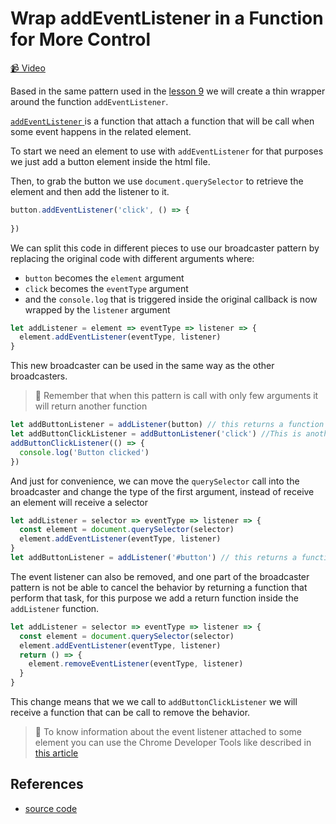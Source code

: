 # Wrap addEventListener in a Function for More Control

[📹 Video](https://egghead.io/lessons/egghead-wrap-addeventlistener-in-a-function-for-more-control)

Based in the same pattern used in the [lesson 9](https://egghead.io/lessons/egghead-create-a-function-to-configure-settimeout) we will create a thin wrapper around the function `addEventListener`.

[`addEventListener` ](https://developer.mozilla.org/es/docs/Web/API/EventTarget/addEventListener) is a function that attach a function that will be call when some event happens in the related element.

To start we need an element to use with `addEventListener` for that purposes we just add a button element inside the html file. 

Then, to grab the button we use `document.querySelector` to retrieve the element and then add the listener to it.

```javascript
button.addEventListener('click', () => {
  
})
```

We can split this code in different pieces to use our broadcaster pattern by replacing the original code with different arguments where:

* `button` becomes the `element` argument
* `click` becomes the `eventType` argument
* and the `console.log` that is triggered inside the original callback is now wrapped by the `listener` argument

```javascript
let addListener = element => eventType => listener => {
  element.addEventListener(eventType, listener)
}
```

This new broadcaster can be used in the same way as the other broadcasters.

> 🚨 Remember that when this pattern is call with only few arguments it will return another function

```javascript
let addButtonListener = addListener(button) // this returns a function
let addButtonClickListener = addButtonListener('click') //This is another function that expected a listener that is a function
addButtonClickListener(() => {
  console.log('Button clicked')
})
```

And just for convenience, we can move the `querySelector` call into the broadcaster and change the type of the first argument, instead of receive an element will receive a selector

```javascript
let addListener = selector => eventType => listener => {
  const element = document.querySelector(selector)
  element.addEventListener(eventType, listener)
}
let addButtonListener = addListener('#button') // this returns a function
```

The event listener can also be removed, and one part of the broadcaster pattern is not be able to cancel the behavior by returning a function that perform that task, for this purpose we add a return function inside the `addListener` function.

```javascript
let addListener = selector => eventType => listener => {
  const element = document.querySelector(selector)
  element.addEventListener(eventType, listener)
  return () => {
    element.removeEventListener(eventType, listener)
  }
}

```

This change means that we we call to `addButtonClickListener` we will receive a function that can be call to remove the behavior.

> 🔑 To know information about the event listener attached to some element you can use the Chrome Developer Tools like described in [this article](https://www.stanleyulili.com/javascript/how-to-find-event-listeners-on-a-dom-node-when-debugging/)

## References

- [source code](https://github.com/johnlindquist/crafting-functions/blob/add-listener/src/index.js)